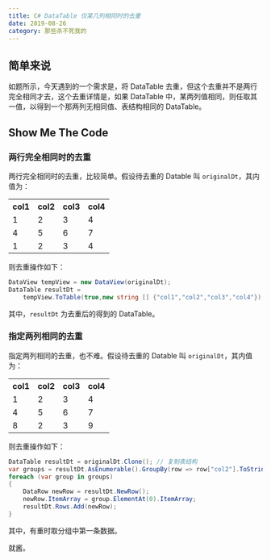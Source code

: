 ```yaml
---
title: C# DataTable 仅某几列相同时的去重
date: 2019-08-26
category: 那些杀不死我的
---
```


## 简单来说

如题所示，今天遇到的一个需求是，将 DataTable 去重，但这个去重并不是两行完全相同才去，这个去重详情是，如果 DataTable 中，某两列值相同，则任取其一值，以得到一个那两列无相同值、表结构相同的 DataTable。

## Show Me The Code

### 两行完全相同时的去重

两行完全相同时的去重，比较简单。假设待去重的 Datable 叫 `originalDt`，其内值为：

<table>
<tr>
<th>col1</th><th>col2</th><th>col3</th><th>col4</th>
</tr>
<tr>
<td>1</td><td>2</td><td>3</td><td>4</td>
</tr>
<tr>
<td>4</td><td>5</td><td>6</td><td>7</td>
</tr>
<tr>
<td>1</td><td>2</td><td>3</td><td>4</td>
</tr>
</table>

则去重操作如下：

```csharp
DataView tempView = new DataView(originalDt);
DataTable resultDt =
	tempView.ToTable(true,new string [] {"col1","col2","col3","col4"}); // true 表示去重，第二参数为新 DataTable 的诸列
```

其中，`resultDt` 为去重后的得到的 DataTable。

### 指定两列相同的去重

指定两列相同的去重，也不难。假设待去重的 Datable 叫 `originalDt`，其内值为：

<table>
<tr>
<th>col1</th><th>col2</th><th>col3</th><th>col4</th>
</tr>
<tr>
<td>1</td><td>2</td><td>3</td><td>4</td>
</tr>
<tr>
<td>4</td><td>5</td><td>6</td><td>7</td>
</tr>
<tr>
<td>8</td><td>2</td><td>3</td><td>9</td>
</tr>
</table>

则去重操作如下：

```csharp
DataTable resultDt = originalDt.Clone(); // 复制表结构
var groups = resultDt.AsEnumerable().GroupBy(row => row["col2"].ToString() + row["col3"].ToString());
foreach (var group in groups)
{
    DataRow newRow = resultDt.NewRow();
    newRow.ItemArray = group.ElementAt(0).ItemArray;
    resultDt.Rows.Add(newRow);
}
```

其中，有重时取分组中第一条数据。

就酱。
